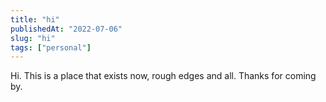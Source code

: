 ```yaml
---
title: "hi"
publishedAt: "2022-07-06"
slug: "hi"
tags: ["personal"]
---
```


Hi. This is a place that exists now, rough edges and all. Thanks for coming by.

